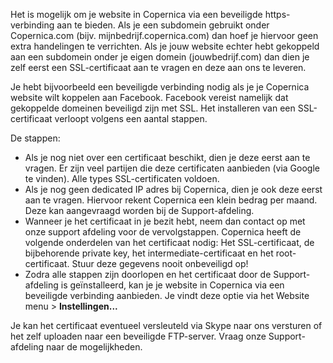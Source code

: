 Het is mogelijk om je website in Copernica via een beveiligde
https-verbinding aan te bieden. Als je een subdomein gebruikt onder
Copernica.com (bijv. mijnbedrijf.copernica.com) dan hoef je hiervoor
geen extra handelingen te verrichten. Als je jouw website echter hebt
gekoppeld aan een subdomein onder je eigen domein (jouwbedrijf.com) dan
dien je zelf eerst een SSL-certificaat aan te vragen en deze aan ons te
leveren.

Je hebt bijvoorbeeld een beveiligde verbinding nodig als je je Copernica
website wilt koppelen aan Facebook. Facebook vereist namelijk dat
gekoppelde domeinen beveiligd zijn met SSL. Het installeren van een
SSL-certificaat verloopt volgens een aantal stappen.

De stappen:

-   Als je nog niet over een certificaat beschikt, dien je deze eerst
    aan te vragen. Er zijn veel partijen die deze certificaten aanbieden
    (via Google te vinden). Alle types SSL-certificaten voldoen.
-   Als je nog geen dedicated IP adres bij Copernica, dien je ook deze
    eerst aan te vragen. Hiervoor rekent Copernica een klein bedrag per
    maand. Deze kan aangevraagd worden bij de Support-afdeling.
-   Wanneer je het certificaat in je bezit hebt, neem dan contact op met
    onze support afdeling voor de vervolgstappen. Copernica heeft de
    volgende onderdelen van het certificaat nodig: Het SSL-certificaat,
    de bijbehorende private key, het intermediate-certificaat en het
    root-certificaat. Stuur deze gegevens nooit onbeveiligd op!
-   Zodra alle stappen zijn doorlopen en het certificaat door de
    Support-afdeling is geïnstalleerd, kan je je website in Copernica
    via een beveiligde verbinding aanbieden. Je vindt deze optie via het
    Website menu \> **Instellingen...**

Je kan het certificaat eventueel versleuteld via Skype naar ons
versturen of het zelf uploaden naar een beveiligde FTP-server. Vraag
onze Support-afdeling naar de mogelijkheden.
